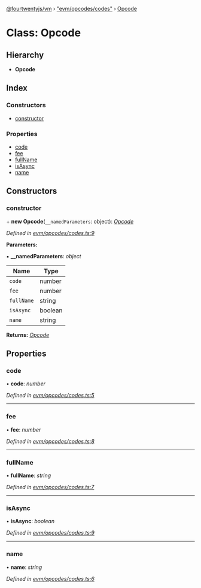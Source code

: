 [@fourtwentyjs/vm](../README.md) › ["evm/opcodes/codes"](../modules/_evm_opcodes_codes_.md) › [Opcode](_evm_opcodes_codes_.opcode.md)

# Class: Opcode

## Hierarchy

* **Opcode**

## Index

### Constructors

* [constructor](_evm_opcodes_codes_.opcode.md#constructor)

### Properties

* [code](_evm_opcodes_codes_.opcode.md#code)
* [fee](_evm_opcodes_codes_.opcode.md#fee)
* [fullName](_evm_opcodes_codes_.opcode.md#fullname)
* [isAsync](_evm_opcodes_codes_.opcode.md#isasync)
* [name](_evm_opcodes_codes_.opcode.md#name)

## Constructors

###  constructor

\+ **new Opcode**(`__namedParameters`: object): *[Opcode](_evm_opcodes_codes_.opcode.md)*

*Defined in [evm/opcodes/codes.ts:9](https://github.com/420integrated/fourtwentyjs-vm/blob/master/packages/vm/lib/evm/opcodes/codes.ts#L9)*

**Parameters:**

▪ **__namedParameters**: *object*

Name | Type |
------ | ------ |
`code` | number |
`fee` | number |
`fullName` | string |
`isAsync` | boolean |
`name` | string |

**Returns:** *[Opcode](_evm_opcodes_codes_.opcode.md)*

## Properties

###  code

• **code**: *number*

*Defined in [evm/opcodes/codes.ts:5](https://github.com/420integrated/fourtwentyjs-vm/blob/master/packages/vm/lib/evm/opcodes/codes.ts#L5)*

___

###  fee

• **fee**: *number*

*Defined in [evm/opcodes/codes.ts:8](https://github.com/420integrated/fourtwentyjs-vm/blob/master/packages/vm/lib/evm/opcodes/codes.ts#L8)*

___

###  fullName

• **fullName**: *string*

*Defined in [evm/opcodes/codes.ts:7](https://github.com/420integrated/fourtwentyjs-vm/blob/master/packages/vm/lib/evm/opcodes/codes.ts#L7)*

___

###  isAsync

• **isAsync**: *boolean*

*Defined in [evm/opcodes/codes.ts:9](https://github.com/420integrated/fourtwentyjs-vm/blob/master/packages/vm/lib/evm/opcodes/codes.ts#L9)*

___

###  name

• **name**: *string*

*Defined in [evm/opcodes/codes.ts:6](https://github.com/420integrated/fourtwentyjs-vm/blob/master/packages/vm/lib/evm/opcodes/codes.ts#L6)*
